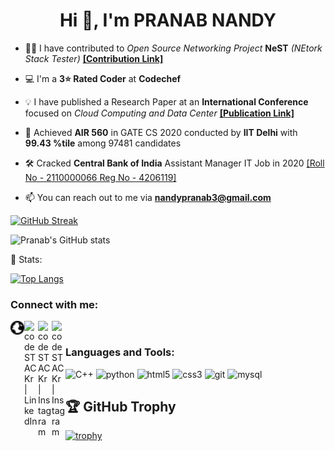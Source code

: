 <h1 align="center"><b>Hi 👋, I'm PRANAB NANDY</b></h1>


- 👨‍💻 I have contributed to _Open Source Networking Project_ **NeST** _(NEtork Stack Tester)_  [**[Contribution Link]**](https://gitlab.com/nitk-nest/nest/-/merge_requests/123)
- 💻 I'm a **3⭐ Rated Coder** at **Codechef**
- 💡 I have published a Research Paper at an **International Conference** focused on _Cloud Computing and Data Center_ [**[Publication Link]**](https://ieeexplore.ieee.org/document/10427039)
- 🔑 Achieved **AIR 560** in GATE CS 2020 conducted by **IIT Delhi** with **99.43 %tile** among 97481 candidates
- 🛠 Cracked **Central Bank of India** Assistant Manager IT Job in 2020 [[Roll No - 2110000066 Reg No - 4206119]](https://centralbankofindia.co.in/sites/default/files/WAITLIST_NOTIFICATION.pdf)

- 📫 You can reach out to me via  **nandypranab3@gmail.com**

 [![GitHub Streak](http://github-readme-streak-stats.herokuapp.com?user=pranabnandy&theme=vue-dark&date_format=M%20j%5B%2C%20Y%5D)](https://git.io/streak-stats)

![Pranab's GitHub stats](https://github-readme-stats.vercel.app/api?username=pranabnandy&theme=tokyonight)


 📶 Stats:<br>
<!--  TOP LANGUAGES STATISTICS -->
 [![Top Langs](https://github-readme-stats.vercel.app/api/top-langs/?username=pranabnandy&theme=dark&layout=compact&align=right&width=40%)](https://github.com/anuraghazra/github-readme-stats)
 
### Connect with me:

[<img align="left" alt="codeSTACKr.com" width="22px" src="https://raw.githubusercontent.com/iconic/open-iconic/master/svg/globe.svg" />][website]

[<img align="left" alt="codeSTACKr | LinkedIn" width="22px" src="https://cdn.jsdelivr.net/npm/simple-icons@v3/icons/linkedin.svg" />][linkedin]
[<img align="left" alt="codeSTACKr | Instagram" width="22px" src="https://cdn.jsdelivr.net/npm/simple-icons@v3/icons/gitlab.svg" />][gitlab]
[<img align="left" alt="codeSTACKr | Instagram" width="22px" src="https://cdn.jsdelivr.net/npm/simple-icons@v3/icons/gitlab.svg" />][gitlab2]


<br />


### Languages and Tools:



<p align="left">
<img src="https://i.pinimg.com/originals/99/f8/87/99f887833c475448723d3c9ac16c179b.png" alt="C++" width="40" height="40"/> 
<img src="https://cdn3.iconfinder.com/data/icons/logos-and-brands-adobe/512/267_Python-512.png" alt="python" width="40" height="40"/> 
<img src="https://upload.wikimedia.org/wikipedia/commons/thumb/6/61/HTML5_logo_and_wordmark.svg/512px-HTML5_logo_and_wordmark.svg.png" alt="html5" height="40"/> 
<img src="https://upload.wikimedia.org/wikipedia/commons/thumb/d/d5/CSS3_logo_and_wordmark.svg/1200px-CSS3_logo_and_wordmark.svg.png" alt="css3" height="40"/> 

<img src="https://www.vectorlogo.zone/logos/git-scm/git-scm-icon.svg" alt="git" width="40" height="40"/> 
<img src="https://i.pinimg.com/originals/50/f1/58/50f1582a95bdac10f1c3fa295c8b947b.png" alt="mysql" width="40" height="40"/>

</p>

 

[website]: https://pranabnandy.github.io
[youtube]: https://www.youtube.com/channel/UCzDN6ON3sJTHi3fP4wlttRQ
[gmail]: nandypranab3@gmail.com
[linkedin]: https://linkedin.com/in/pranab-nandy
[gitlab]: https://gitlab.com/PranabNandy
[gitlab2]: https://gitlab.com/PranabNandy2


## 🏆 GitHub Trophy
[![trophy](https://github-profile-trophy.vercel.app/?username=PranabNandy&column=5&theme=matrix)](https://github-profile-trophy.vercel.app/?username=PranabNandy&column=5)

